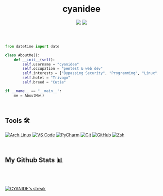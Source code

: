<h1 align="center">cyanidee</h1>
<p align="center" style="text-decoration: none;">
    <a href="https://hits.seeyoufarm.com/" style="text-decoration: none;">
        <img src="https://hits.seeyoufarm.com/api/count/incr/badge.svg?url=https%3A%2F%2Fgithub.com%2Fcyanidee&title_bg=%232D2D2D&count_bg=%2300CC69&icon=github.svg&icon_color=%23E7E7E7&title=Views%20%28Day%20%2F%20All%29&edge_flat=true" />
    </a>
    <a href="https://github.com/STRRL/serverless-github-badges">
        <img src="https://badges.strrl.dev/years/cyanidee?style=flat&labelColor=333333&logoColor=E7E7E7&color=0089FF&label=Years&logo=github" />
    </a>


</p>

<br />

<br />

```py
from datetime import date

class AboutMe():
    def __init__(self):
        self.username = "cyanidee"
        self.occupation = "pentest & web dev"
        self.interests = ["Bypassing Security", "Programming", "Linux", "Open Source", "Crypto"]
        self.hotel = "Trivago"
        self.breed = "Cutie"

if __name__ == "__main__":
    me = AboutMe()
```

<br />


Tools 🛠️
--------
[![Arch Linux](https://img.shields.io/badge/-Kali_Linux-333333?style=for-the-badge&logo=kalilinux&logoColor=white&labelColor=1793D1    )](https://www.kali.org/)
[![VS Code](   https://img.shields.io/badge/-VS_Code-333333?style=for-the-badge&logo=visualstudiocode&logoColor=white&labelColor=007ACC)](https://code.visualstudio.com/)
[![PyCharm](   https://img.shields.io/badge/-PyCharm-333333?style=for-the-badge&logo=pycharm&logoColor=white&labelColor=18BEB9         )](https://www.jetbrains.com/pycharm)
[![Git](       https://img.shields.io/badge/-Git-333333?style=for-the-badge&logo=git&logoColor=white&labelColor=F05032                 )](https://git-scm.com/)
[![GitHub](    https://img.shields.io/badge/-GitHub-333333?style=for-the-badge&logo=github&logoColor=white&labelColor=222222           )](https://github.com/)
[![Zsh](       https://img.shields.io/badge/-Zsh-333333?style=for-the-badge&logo=zelle&logoColor=white&labelColor=FF2299               )](https://www.zsh.org/)


<br />


## My Github Stats 📊

  <br/>
  
  <p align="left">
    <a href="https://github.com/cyanidee/github-readme-stats"><img alt="" src="https://github-readme-stats.vercel.app/api?username=cyanidee&show_icons=true&count_private=true&theme=react&hide_border=true&bg_color=0D1117" /></a>

  <br/>

<br/>
    <a href="https://github.com/cyanidee/github-readme-streak-stats">
        <img title="🔥 Get streak stats for your profile at git.io/streak-stats" alt="CYANIDE's streak" src="https://github-readme-streak-stats.herokuapp.com?user=cyanidee&theme=react&hide_border=true&background=EB000000"/>
    </a>
</p>


